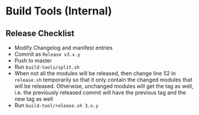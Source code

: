 # Build Tools (Internal)

## Release Checklist

- Modify Changelog and manifest entries
- Commit as `Release v3.x.y`
- Push to master
- Run `build-tools/split.sh`
- When not all the modules will be released, then change line 52 in `release.sh` temporarily 
  so that it only contain the changed modules that will be released. Otherwise, unchanged
  modules will get the tag as well, i.e. the previously released commit will have the
  previous tag and the new tag as well
- Run `build-tool/release.sh 3.x.y`
